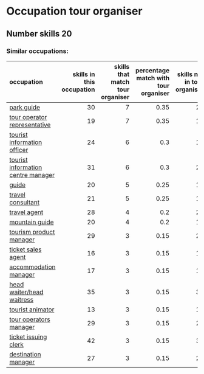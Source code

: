# Occupation tour organiser
## Number skills 20
### Similar occupations:
| occupation                                                                  |   skills in this occupation |   skills that match tour organiser |   percentage match with tour organiser |   skills not in tour organiser |
|:----------------------------------------------------------------------------|----------------------------:|-----------------------------------:|---------------------------------------:|-------------------------------:|
| [park guide](park_guide.md)                                                 |                          30 |                                  7 |                                   0.35 |                             23 |
| [tour operator representative](tour_operator_representative.md)             |                          19 |                                  7 |                                   0.35 |                             12 |
| [tourist information officer](tourist_information_officer.md)               |                          24 |                                  6 |                                   0.3  |                             18 |
| [tourist information centre manager](tourist_information_centre_manager.md) |                          31 |                                  6 |                                   0.3  |                             25 |
| [guide](guide.md)                                                           |                          20 |                                  5 |                                   0.25 |                             15 |
| [travel consultant](travel_consultant.md)                                   |                          21 |                                  5 |                                   0.25 |                             16 |
| [travel agent](travel_agent.md)                                             |                          28 |                                  4 |                                   0.2  |                             24 |
| [mountain guide](mountain_guide.md)                                         |                          20 |                                  4 |                                   0.2  |                             16 |
| [tourism product manager](tourism_product_manager.md)                       |                          29 |                                  3 |                                   0.15 |                             26 |
| [ticket sales agent](ticket_sales_agent.md)                                 |                          16 |                                  3 |                                   0.15 |                             13 |
| [accommodation manager](accommodation_manager.md)                           |                          17 |                                  3 |                                   0.15 |                             14 |
| [head waiter/head waitress](head_waiter-head_waitress.md)                   |                          35 |                                  3 |                                   0.15 |                             32 |
| [tourist animator](tourist_animator.md)                                     |                          13 |                                  3 |                                   0.15 |                             10 |
| [tour operators manager](tour_operators_manager.md)                         |                          29 |                                  3 |                                   0.15 |                             26 |
| [ticket issuing clerk](ticket_issuing_clerk.md)                             |                          42 |                                  3 |                                   0.15 |                             39 |
| [destination manager](destination_manager.md)                               |                          27 |                                  3 |                                   0.15 |                             24 |
